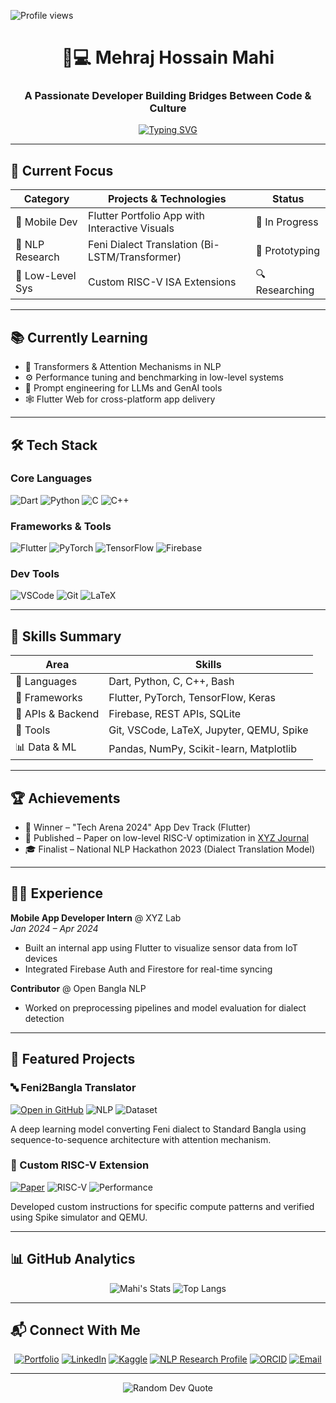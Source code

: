![Profile views](https://komarev.com/ghpvc/?username=Mehraj-Hossain-Mahi&color=blue)


<h1 align="center">👨💻 Mehraj Hossain Mahi</h1>
<h3 align="center">A Passionate Developer Building Bridges Between Code & Culture</h3>


<p align="center">
  <a href="https://git.io/typing-svg">
    <img src="https://readme-typing-svg.demolab.com?font=Fira+Code&pause=1000&color=22D3E3&center=true&vCenter=true&width=500&lines=Junior+Researcher;Machine+Learning+Specialist;Deep+Learning+Practitioner;NLP+Researcher;Open-Source+Contributor;Mobile+App+Developer;Systems+Architecture+Explorer" alt="Typing SVG" />
  </a>
</p>


---

## 🚀 **Current Focus**

<div align="center">

| Category         | Projects & Technologies                          | Status       |
|------------------|--------------------------------------------------|--------------|
| 📱 Mobile Dev    | Flutter Portfolio App with Interactive Visuals   | 🔄 In Progress |
| 🧠 NLP Research  | Feni Dialect Translation (Bi-LSTM/Transformer)   | 🚧 Prototyping |
| 🔬 Low-Level Sys | Custom RISC-V ISA Extensions                     | 🔍 Researching |

</div>

---

## 📚 **Currently Learning**

- 🧠 Transformers & Attention Mechanisms in NLP
- ⚙️ Performance tuning and benchmarking in low-level systems
- 🧪 Prompt engineering for LLMs and GenAI tools
- 🕸️ Flutter Web for cross-platform app delivery

---

## 🛠️ **Tech Stack**

### **Core Languages**
![Dart](https://img.shields.io/badge/Dart-0175C2?style=for-the-badge&logo=dart&logoColor=white)
![Python](https://img.shields.io/badge/Python-3776AB?style=for-the-badge&logo=python&logoColor=white)
![C](https://img.shields.io/badge/C-00599C?style=for-the-badge&logo=c&logoColor=white)
![C++](https://img.shields.io/badge/C++-00599C?style=for-the-badge&logo=c%2B%2B&logoColor=white)

### **Frameworks & Tools**
![Flutter](https://img.shields.io/badge/Flutter-02569B?style=for-the-badge&logo=flutter&logoColor=white)
![PyTorch](https://img.shields.io/badge/PyTorch-EE4C2C?style=for-the-badge&logo=pytorch&logoColor=white)
![TensorFlow](https://img.shields.io/badge/TensorFlow-FF6F00?style=for-the-badge&logo=tensorflow&logoColor=white)
![Firebase](https://img.shields.io/badge/Firebase-FFCA28?style=for-the-badge&logo=firebase&logoColor=black)

### **Dev Tools**
![VSCode](https://img.shields.io/badge/VSCode-007ACC?style=for-the-badge&logo=visual-studio-code&logoColor=white)
![Git](https://img.shields.io/badge/Git-F05032?style=for-the-badge&logo=git&logoColor=white)
![LaTeX](https://img.shields.io/badge/LaTeX-008080?style=for-the-badge&logo=latex&logoColor=white)

---

## 🧠 **Skills Summary**

| Area              | Skills                                                                 |
|-------------------|------------------------------------------------------------------------|
| 💬 Languages       | Dart, Python, C, C++, Bash                                              |
| 🧱 Frameworks      | Flutter, PyTorch, TensorFlow, Keras                                     |
| 🔗 APIs & Backend  | Firebase, REST APIs, SQLite                                             |
| 🧰 Tools           | Git, VSCode, LaTeX, Jupyter, QEMU, Spike                               |
| 📊 Data & ML       | Pandas, NumPy, Scikit-learn, Matplotlib                                 |

---

## 🏆 **Achievements**

- 🥇 Winner – "Tech Arena 2024" App Dev Track (Flutter)
- 📜 Published – Paper on low-level RISC-V optimization in [XYZ Journal](https://link)
- 🎓 Finalist – National NLP Hackathon 2023 (Dialect Translation Model)

---

## 👨‍💼 **Experience**

**Mobile App Developer Intern** @ XYZ Lab  
*Jan 2024 – Apr 2024*  
- Built an internal app using Flutter to visualize sensor data from IoT devices  
- Integrated Firebase Auth and Firestore for real-time syncing

**Contributor** @ Open Bangla NLP  
- Worked on preprocessing pipelines and model evaluation for dialect detection

---

## 🌟 **Featured Projects**

### 🔤 Feni2Bangla Translator
[![Open in GitHub](https://img.shields.io/badge/Code-Repository-blue?style=flat-square&logo=github)](https://github.com/your-repo-link)
![NLP](https://img.shields.io/badge/NLP-LSTM/Bi--LSTM-important?style=flat-square)
![Dataset](https://img.shields.io/badge/Dataset-10k%2B_Pairs-success?style=flat-square)

A deep learning model converting Feni dialect to Standard Bangla using sequence-to-sequence architecture with attention mechanism.

### 🧩 Custom RISC-V Extension
[![Paper](https://img.shields.io/badge/PDF-Research_Paper-red?style=flat-square&logo=adobe-acrobat-reader)](your-pdf-link)
![RISC-V](https://img.shields.io/badge/ISA-RISC--V-blueviolet?style=flat-square)
![Performance](https://img.shields.io/badge/Speedup-15%25-brightgreen?style=flat-square)

Developed custom instructions for specific compute patterns and verified using Spike simulator and QEMU.

---

## 📊 **GitHub Analytics**

<div align="center">
  
![Mahi's Stats](https://github-readme-stats.vercel.app/api?username=MehrajHossainMahi14&show_icons=true&theme=nightowl&hide_border=true&count_private=true)
![Top Langs](https://github-readme-stats.vercel.app/api/top-langs/?username=MehrajHossainMahi14&layout=compact&theme=nightowl&hide_border=true)

</div>

---

## 📬 **Connect With Me**

<div align="center">

[![Portfolio](https://img.shields.io/badge/🌐_Portfolio-22D3E3?style=for-the-badge)](https://your-portfolio.com)
[![LinkedIn](https://img.shields.io/badge/LinkedIn-0077B5?style=for-the-badge&logo=linkedin&logoColor=white)](https://www.linkedin.com/in/mehraj-hossain-mahi/)
[![Kaggle](https://img.shields.io/badge/Kaggle-20BEFF?style=for-the-badge&logo=kaggle&logoColor=white)](https://www.kaggle.com/mehrajhossainmahi)
[![NLP Research Profile](https://img.shields.io/badge/Research%20Profile-DIU-blue?style=for-the-badge&logo=academia&logoColor=white)](https://nlp.daffodilvarsity.edu.bd/details/31)
[![ORCID](https://img.shields.io/badge/ORCID-0009--0006--8732--9678-A6CE39?style=for-the-badge&logo=orcid&logoColor=white)](https://orcid.org/0009-0006-8732-9678)
[![Email](https://img.shields.io/badge/Email-D14836?style=for-the-badge&logo=gmail&logoColor=white)](mailto:your.email@example.com)

</div>

---

<p align="center">
  <img src="https://quotes-github-readme.vercel.app/api?type=horizontal&theme=dark" alt="Random Dev Quote">
</p>
